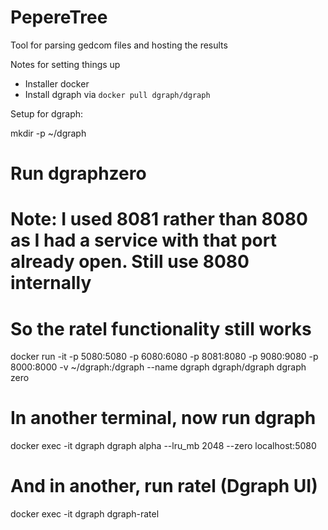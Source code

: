 # PepereTree
Tool for parsing gedcom files and hosting the results


Notes for setting things up
- Installer docker
- Install dgraph via `docker pull dgraph/dgraph`


Setup for dgraph:

mkdir -p ~/dgraph
# Run dgraphzero
# Note: I used 8081 rather than 8080 as I had a service with that port already open. Still use 8080 internally
# So the ratel functionality still works
docker run -it -p 5080:5080 -p 6080:6080 -p 8081:8080 -p 9080:9080 -p 8000:8000 -v ~/dgraph:/dgraph --name dgraph dgraph/dgraph dgraph zero

# In another terminal, now run dgraph
docker exec -it dgraph dgraph alpha --lru_mb 2048 --zero localhost:5080

# And in another, run ratel (Dgraph UI)
docker exec -it dgraph dgraph-ratel

